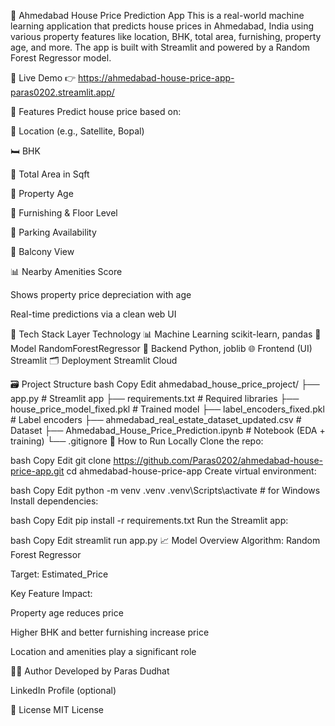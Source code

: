 🏡 Ahmedabad House Price Prediction App
This is a real-world machine learning application that predicts house prices in Ahmedabad, India using various property features like location, BHK, total area, furnishing, property age, and more. The app is built with Streamlit and powered by a Random Forest Regressor model.

🔗 Live Demo
👉 https://ahmedabad-house-price-app-paras0202.streamlit.app/

📌 Features
Predict house price based on:

📍 Location (e.g., Satellite, Bopal)

🛏️ BHK

📐 Total Area in Sqft

🏢 Property Age

🚪 Furnishing & Floor Level

🚗 Parking Availability

🌳 Balcony View

📊 Nearby Amenities Score

Shows property price depreciation with age

Real-time predictions via a clean web UI

🧠 Tech Stack
Layer Technology
📊 Machine Learning scikit-learn, pandas
🧮 Model RandomForestRegressor
🧱 Backend Python, joblib
🌐 Frontend (UI) Streamlit
🗂️ Deployment Streamlit Cloud

🗃️ Project Structure
bash
Copy
Edit
ahmedabad_house_price_project/
├── app.py # Streamlit app
├── requirements.txt # Required libraries
├── house_price_model_fixed.pkl # Trained model
├── label_encoders_fixed.pkl # Label encoders
├── ahmedabad_real_estate_dataset_updated.csv # Dataset
├── Ahmedabad_House_Price_Prediction.ipynb # Notebook (EDA + training)
└── .gitignore
🚀 How to Run Locally
Clone the repo:

bash
Copy
Edit
git clone https://github.com/Paras0202/ahmedabad-house-price-app.git
cd ahmedabad-house-price-app
Create virtual environment:

bash
Copy
Edit
python -m venv .venv
.venv\Scripts\activate # for Windows
Install dependencies:

bash
Copy
Edit
pip install -r requirements.txt
Run the Streamlit app:

bash
Copy
Edit
streamlit run app.py
📈 Model Overview
Algorithm: Random Forest Regressor

Target: Estimated_Price

Key Feature Impact:

Property age reduces price

Higher BHK and better furnishing increase price

Location and amenities play a significant role

👨‍💻 Author
Developed by Paras Dudhat

LinkedIn Profile (optional)

📄 License
MIT License
